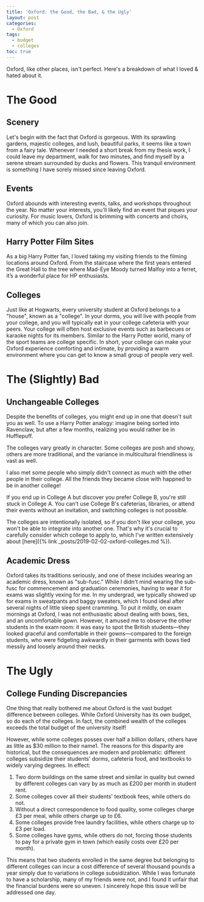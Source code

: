```yaml
---
title: 'Oxford: the Good, the Bad, & the Ugly'
layout: post
categories:
  - Oxford
tags:
  - budget
  - colleges
toc: true
---
```


Oxford, like other places, isn't perfect. Here's a breakdown of what I loved & hated about it.

# The Good

## Scenery 

Let's begin with the fact that Oxford is gorgeous. With its sprawling gardens, majestic colleges, and lush, beautiful parks, it seems like a town from a fairy tale. Whenever I needed a short break from my thesis work, I could leave my department, walk for two minutes, and find myself by a serene stream surrounded by ducks and flowers. This tranquil environment is something I have sorely missed since leaving Oxford.

## Events 

Oxford abounds with interesting events, talks, and workshops throughout the year. No matter your interests, you'll likely find an event that piques your curiosity. For music lovers, Oxford is brimming with concerts and choirs, many of which you can also join.

## Harry Potter Film Sites 

As a big Harry Potter fan, I loved taking my visiting friends to the filming locations around Oxford. From the staircase where the first years entered the Great Hall to the tree where Mad-Eye Moody turned Malfoy into a ferret, it’s a wonderful place for HP enthusiasts.

## Colleges 

Just like at Hogwarts, every university student at Oxford belongs to a "house", known as a "college". In your dorms, you will live with people from your college, and you will typically eat in your college cafeteria with your peers. Your college will often host exclusive events such as barbecues or karaoke nights for its members. Similar to the Harry Potter world, many of the sport teams are college specific. In short, your college can make your Oxford experience comforting and intimate, by providing a warm environment where you can get to know a small group of people very well.

# The (Slightly) Bad

## Unchangeable Colleges 

Despite the benefits of colleges, you might end up in one that doesn't suit you as well. To use a Harry Potter analogy: imagine being sorted into Ravenclaw, but after a few months, realizing you would rather be in Hufflepuff.

The colleges vary greatly in character. Some colleges are posh and showy, others are more traditional, and the variance in multicultural friendliness is vast as well.

I also met some people who simply didn't connect as much with the other people in their college. All the friends they became close with happned to be in another college!

If you end up in College A but discover you prefer College B, you're still stuck in College A. You can't use College B's cafeterias, libraries, or attend their events without an invitation, and switching colleges is not possible.

The colleges are intentionally isolated, so if you don't like your college, you won't be able to integrate into another one. That's why it's crucial to carefully consider which college to apply to, which I've written extensively about [here]({% link _posts/2019-02-02-oxford-colleges.md %}).

## Academic Dress 

Oxford takes its traditions seriously, and one of these includes wearing an academic dress, known as "sub-fusc." While I didn't mind wearing the sub-fusc for commencement and graduation ceremonies, having to wear it for exams was slightly vexing for me. In my undergrad, we typically showed up for exams in sweatpants and baggy sweaters, which I found ideal after several nights of little sleep spent cramming. To put it mildly, on exam mornings at Oxford, I was not enthusiastic about dealing with bows, ties, and an uncomfortable gown. However, it amused me to observe the other students in the exam room: it was easy to spot the British students—they looked graceful and comfortable in their gowns—compared to the foreign students, who were fidgeting awkwardly in their garments with bows tied messily and loosely around their necks.

# The Ugly

## College Funding Discrepancies 

One thing that really bothered me about Oxford is the vast budget difference between colleges. While Oxford University has its own budget, so do each of the colleges. In fact, the combined wealth of the colleges exceeds the total budget of the university itself!

However, while some colleges posses over half a billion dollars, others have as little as $30 million to their name1. The reasons for this disparity are historical, but the consequences are modern and problematic: different colleges subsidize their students' dorms, cafeteria food, and textbooks to widely varying degrees. In effect:

1. Two dorm buildings on the same street and similar in quality but owned by different colleges can vary by as much as £200 per month in student rent.
1. Some colleges cover all their students' textbook fees, while others do not.
1. Without a direct correspondence to food quality, some colleges charge £3 per meal, while others charge up to £6.
1. Some colleges provide free laundry facilities, while others charge up to £3 per load.
1. Some colleges have gyms, while others do not, forcing those students to pay for a private gym in town (which easily costs over £20 per month).

This means that two students enrolled in the same degree but belonging to different colleges can incur a cost difference of several thousand pounds a year simply due to variations in college subsidization. While I was fortunate to have a scholarship, many of my friends were not, and I found it unfair that the financial burdens were so uneven. I sincerely hope this issue will be addressed one day.
